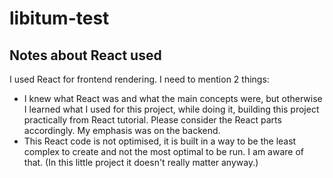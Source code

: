 # libitum-test

## Notes about React used

I used React for frontend rendering. I need to mention 2 things:

* I knew what React was and what the main concepts were, but otherwise I learned what I used for this project, while doing it, building this project practically from React tutorial. Please consider the React parts accordingly. My emphasis was on the backend.
* This React code is not optimised, it is built in a way to be the least complex to create and not the most optimal to be run. I am aware of that. (In this little project it doesn't really matter anyway.)